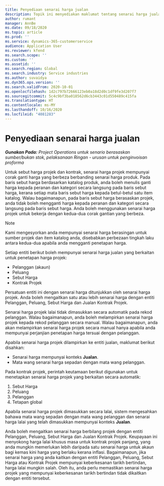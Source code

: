 ```yaml
---
title: Penyediaan senarai harga jualan
description: Topik ini menyediakan maklumat tentang senarai harga jualan untuk penetapan harga projek.
author: rumant
manager: AnnBe
ms.date: 09/18/2020
ms.topic: article
ms.prod: ''
ms.service: dynamics-365-customerservice
audience: Application User
ms.reviewer: kfend
ms.search.scope: ''
ms.custom: ''
ms.assetid: ''
ms.search.region: Global
ms.search.industry: Service industries
ms.author: suvaidya
ms.dyn365.ops.version: ''
ms.search.validFrom: 2020-10-01
ms.openlocfilehash: 1d2c797b72666123eb0a18d2d0c1df9fe3d207f7
ms.sourcegitcommit: 5c4c9bf3ba018562d6cb3443c01d550489c415fa
ms.translationtype: HT
ms.contentlocale: ms-MY
ms.lasthandoff: 10/16/2020
ms.locfileid: "4081283"
---
```

# <a name="sales-price-list-setup"></a>Penyediaan senarai harga jualan

_**Gunakan Pada:** Project Operations untuk senario berasaskan sumber/bukan stok, pelaksanaan Ringan - urusan untuk penginvoisan proforma_

Untuk sebut harga projek dan kontrak, senarai harga projek mempunyai corak ganti harga yang berbeza berbanding senarai harga produk. Pada baris sebut harga berdasarkan katalog produk, anda boleh menulis ganti harga kepada peranan dan kategori secara langsung pada baris sebut harga, kerana setiap mata baris sebut harga kepada betul-betul satu item katalog. Walau bagaimanapun, pada baris sebut harga berasaskan projek, anda tidak boleh mengganti harga kepada peranan dan kategori secara langsung pada baris sebut harga. Anda boleh menggunakan senarai harga projek untuk bekerja dengan kedua-dua corak gantian yang berbeza.

> [!NOTE]
> Kami mengesyorkan anda mempunyai senarai harga berasingan untuk sumber projek dan item katalog anda, disebabkan perbezaan tingkah laku antara kedua-dua apabila anda mengganti penetapan harga.

Setiap entiti berikut boleh mempunyai senarai harga jualan yang berkaitan untuk penetapan harga projek:

- Pelanggan (akaun) 
- Peluang 
- Sebut Harga 
- Kontrak Projek

Persatuan entiti ini dengan senarai harga ditunjukkan oleh senarai harga projek. Anda boleh mengaitkan satu atau lebih senarai harga dengan entiti Pelanggan, Peluang, Sebut Harga dan Jualan Kontrak Projek.

Senarai harga projek lalai tidak dimasukkan secara automatik pada rekod pelanggan. Walau bagaimanapun, anda boleh melampirkan senarai harga projek kepada rekod pelanggan secara manual. Walau bagaimanapun, anda akan melampirkan senarai harga projek secara manual hanya apabila anda mempunyai perjanjian penetapan harga tersuai dengan pelanggan. 

Apabila senarai harga projek dilampirkan ke entiti jualan, maklumat berikut disahkan:

- Senarai harga mempunyai konteks **Jualan**. 
- Mata wang senarai harga sepadan dengan mata wang pelanggan. 

Pada kontrak projek, perintah keutamaan berikut digunakan untuk menetapkan senarai harga projek yang berkaitan secara automatik:

1. Sebut Harga
2. Peluang
3. Pelanggan 
4. Tetapan global 

Apabila senarai harga projek dimasukkan secara lalai, sistem mengesahkan bahawa mata wang sepadan dengan mata wang pelanggan dan senarai harga lalai yang telah dimasukkan mempunyai konteks **Jualan**.

Anda boleh mengaitkan senarai harga berbilang projek dengan entiti Pelanggan, Peluang, Sebut Harga dan Jualan Kontrak Projek. Keupayaan ini menyokong harga lalai khusus masa untuk kontrak projek panjang, yang anda mungkin memerlukan lebih daripada satu senarai harga untuk akaun bagi kemas kini harga yang berlaku kerana inflasi. Bagaimanapun, jika senarai harga yang anda kaitkan dengan entiti Pelanggan, Peluang, Sebut Harga atau Kontrak Projek mempunyai keberkesanan tarikh bertindan, harga lalai mungkin salah. Oleh itu, anda perlu memastikan senarai harga projek yang mempunyai keberkesanan tarikh bertindan tidak dikaitkan dengan entiti tersebut.
